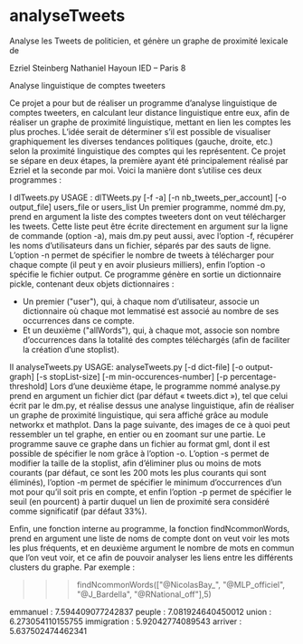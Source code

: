 # analyseTweets
Analyse les Tweets de politicien, et génère un graphe de proximité lexicale de 

Ezriel Steinberg
Nathaniel Hayoun
IED – Paris 8

Analyse linguistique de comptes tweeters

Ce projet a pour but de réaliser un programme d’analyse linguistique de comptes tweeters, en calculant leur distance linguistique entre eux, afin de réaliser un graphe de proximité linguistique, mettant en lien les comptes les plus proches. L’idée serait de déterminer s’il est possible de visualiser graphiquement les diverses tendances politiques (gauche, droite, etc.) selon la proximité linguistique des comptes qui les représentent.
Ce projet se sépare en deux étapes, la première ayant été principalement réalisé par Ezriel et la seconde par moi. Voici la manière dont s’utilise ces deux programmes :

I dlTweets.py
USAGE : dlTWeets.py [-f -a] [-n nb_tweets_per_account] [-o output_file] users_file or users_list
Un premier programme, nommé dm.py, prend en argument la liste des comptes tweeters dont on veut télécharger les tweets. Cette liste peut être écrite directement en argument sur la ligne de commande (option -a), mais dm.py peut aussi, avec l’option -f, récupérer les noms d’utilisateurs dans un fichier, séparés par des sauts de ligne.
L’option -n permet de spécifier le nombre de tweets à télécharger pour chaque compte (il peut y en avoir plusieurs milliers), enfin l’option -o spécifie le fichier output.
Ce programme génère en sortie un dictionnaire pickle, contenant deux objets dictionnaires :
- Un premier ("user"), qui, à chaque nom d’utilisateur, associe un dictionnaire où chaque mot lemmatisé est associé au nombre de ses occurrences dans ce compte.
- Et un deuxième ("allWords"), qui, à chaque mot, associe son nombre d’occurrences dans la totalité des comptes téléchargés (afin de faciliter la création d’une stoplist).

II analyseTweets.py
USAGE: analyseTweets.py [-d dict-file] [-o output-graph] [-s stopList-size] [-m min-occurences-number] [-p percentage-threshold]
Lors d’une deuxième étape, le programme nommé analyse.py prend en argument un fichier dict (par défaut « tweets.dict »), tel que celui écrit par le dm.py, et réalise dessus une analyse linguistique, afin de réaliser un graphe de proximité linguistique, qui sera affiché grâce au module networkx et mathplot.
Dans la page suivante, des images de ce à quoi peut ressembler un tel graphe, en entier ou en zoomant sur une partie.
Le programme sauve ce graphe dans un fichier au format gml, dont il est possible de spécifier le nom grâce à l’option -o. L’option -s permet de modifier la taille de la stoplist, afin d’éliminer plus ou moins de mots courants (par défaut, ce sont les 200 mots les plus courants qui sont éliminés), l’option -m permet de spécifier le minimum d’occurrences d’un mot pour qu’il soit pris en compte, et enfin l’option -p permet de spécifier le seuil (en pourcent) à partir duquel un lien de proximité sera considéré comme significatif (par défaut 33%). 


Enfin, une fonction interne au programme, la fonction findNcommonWords, prend en argument une liste de noms de compte dont on veut voir les mots les plus fréquents, et en deuxième argument le nombre de mots en commun que l’on veut voir, et ce afin de pouvoir analyser les liens entre les différents clusters du graphe. Par exemple :
>>> findNcommonWords(["@NicolasBay_", "@MLP_officiel", "@J_Bardella", "@RNational_off"],5)

emmanuel : 7.594409077242837
peuple : 7.081924640450012
union : 6.273054110155755
immigration : 5.92042774089543
arriver : 5.637502474462341
